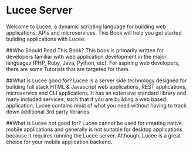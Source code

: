 # Lucee Server

Welcome to Lucee, a dynamic scripting language for building web applications, APIs and microservices. This Book will help you get started building applications with Lucee.

##Who Should Read This Book?
This book is primarily written for developers familiar with web application development in the major languages (PHP, Ruby, Java, Python, etc). For aspiring web developers, there are some Tutorials that are targeted for them.

##What is Lucee good for?
Lucee is a server side technology designed for building full stack HTML & Javascript web applications, REST applications, microservics and CLI applications. It has an extensive standard library and many included services, such that if you are building a web based application, Lucee contains most of what you need without having to track down additional 3rd party libraries.

##What is Lucee *not* good for?
Lucee cannot be used for creating native mobile applications and generally is not suitable for desktop applications because it requires running the Lucee server. Although, Lucee is a great choice for your mobile application backend.
